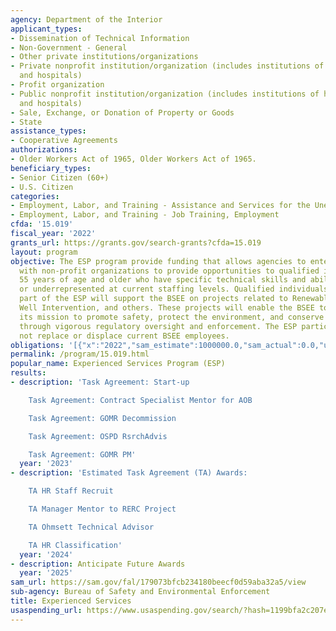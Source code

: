 ```yaml
---
agency: Department of the Interior
applicant_types:
- Dissemination of Technical Information
- Non-Government - General
- Other private institutions/organizations
- Private nonprofit institution/organization (includes institutions of higher education
  and hospitals)
- Profit organization
- Public nonprofit institution/organization (includes institutions of higher education
  and hospitals)
- Sale, Exchange, or Donation of Property or Goods
- State
assistance_types:
- Cooperative Agreements
authorizations:
- Older Workers Act of 1965, Older Workers Act of 1965.
beneficiary_types:
- Senior Citizen (60+)
- U.S. Citizen
categories:
- Employment, Labor, and Training - Assistance and Services for the Unemployed
- Employment, Labor, and Training - Job Training, Employment
cfda: '15.019'
fiscal_year: '2022'
grants_url: https://grants.gov/search-grants?cfda=15.019
layout: program
objective: The ESP program provide funding that allows agencies to enter into agreements
  with non-profit organizations to provide opportunities to qualified individuals
  55 years of age and older who have specific technical skills and abilities not available
  or underrepresented at current staffing levels. Qualified individuals who are a
  part of the ESP will support the BSEE on projects related to Renewable Energy, Decommissioning,
  Well Intervention, and others. These projects will enable the BSEE to carry out
  its mission to promote safety, protect the environment, and conserve resources offshore
  through vigorous regulatory oversight and enforcement. The ESP participants will
  not replace or displace current BSEE employees.
obligations: '[{"x":"2022","sam_estimate":1000000.0,"sam_actual":0.0,"usa_spending_actual":0.0},{"x":"2023","sam_estimate":1000000.0,"sam_actual":921157.0,"usa_spending_actual":921157.23},{"x":"2024","sam_estimate":1000000.0,"sam_actual":0.0,"usa_spending_actual":843058.0}]'
permalink: /program/15.019.html
popular_name: Experienced Services Program (ESP)
results:
- description: 'Task Agreement: Start-up

    Task Agreement: Contract Specialist Mentor for AOB

    Task Agreement: GOMR Decommission

    Task Agreement: OSPD RsrchAdvis

    Task Agreement: GOMR PM'
  year: '2023'
- description: 'Estimated Task Agreement (TA) Awards:

    TA HR Staff Recruit

    TA Manager Mentor to RERC Project

    TA Ohmsett Technical Advisor

    TA HR Classification'
  year: '2024'
- description: Anticipate Future Awards
  year: '2025'
sam_url: https://sam.gov/fal/179073bfcb234180beecf0d59aba32a5/view
sub-agency: Bureau of Safety and Environmental Enforcement
title: Experienced Services
usaspending_url: https://www.usaspending.gov/search/?hash=1199bfa2c207e6b2417a110c3985b35d
---
```

